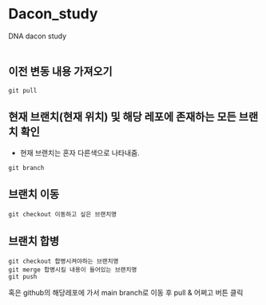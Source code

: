 # Dacon_study
DNA dacon study <br>
<br>

## 이전 변동 내용 가져오기
```
git pull
```

## 현재 브랜치(현재 위치) 및 해당 레포에 존재하는 모든 브랜치 확인
- 현재 브랜치는 혼자 다른색으로 나타내줌.
```
git branch
```

## 브랜치 이동
```
git checkout 이동하고 싶은 브랜치명
```

## 브랜치 합병
```
git checkout 합병시켜야하는 브랜치명
git merge 합병시킬 내용이 들어있는 브랜치명
git push
```

혹은 github의 해당레포에 가서 main branch로 이동 후 pull & 어쩌고 버튼 클릭

